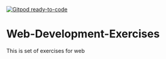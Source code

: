 [![Gitpod ready-to-code](https://img.shields.io/badge/Gitpod-ready--to--code-blue?logo=gitpod)](https://gitpod.io/#https://github.com/orhanarifoglu/Web-Development-Exercises)

# Web-Development-Exercises

This is set of exercises for web
